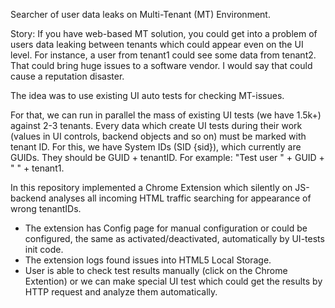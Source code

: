 Searcher of user data leaks on Multi-Tenant (MT) Environment.

Story: 
If you have web-based MT solution, you could get into a problem of users data leaking between tenants which could appear even on the UI level. For instance, a user from tenant1 could see some data from tenant2.
That could bring huge issues to a software vendor. I would say that could cause a reputation disaster.

The idea was to use existing UI auto tests for checking MT-issues. 

For that, we can run in parallel the mass of existing UI tests (we have 1.5k+) against 2-3 tenants. 
Every data which create UI tests during their work (values in UI controls, backend objects and so on) must be marked with tenant ID. 
For this, we have System IDs (SID {sid}), which currently are GUIDs. They should be GUID + tenantID. 
For example: "Test user " + GUID + " " + tenant1.

In this repository implemented a Chrome Extension which silently on JS-backend analyses all incoming HTML traffic searching for appearance of wrong tenantIDs.

- The extension has Config page for manual configuration or could be configured, the same as activated/deactivated, automatically by UI-tests init code.
- The extension logs found issues into HTML5 Local Storage. 
- User is able to check test results manually (click on the Chrome Extention) or we can make special UI test which could get the results by HTTP request and analyze them automatically.
